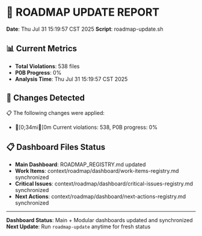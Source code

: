 # 🔄 ROADMAP UPDATE REPORT
**Date**: Thu Jul 31 15:19:57 CST 2025
**Script**: roadmap-update.sh

## 📊 Current Metrics
- **Total Violations**: 538 files
- **P0B Progress**: 0%
- **Analysis Time**: Thu Jul 31 15:19:57 CST 2025

## 🔄 Changes Detected
📋 The following changes were applied:
- [0;34mℹ[0m Current violations: 538, P0B progress: 0%

## 📋 Dashboard Files Status
- **Main Dashboard**: ROADMAP_REGISTRY.md updated
- **Work Items**: context/roadmap/dashboard/work-items-registry.md synchronized
- **Critical Issues**: context/roadmap/dashboard/critical-issues-registry.md synchronized  
- **Next Actions**: context/roadmap/dashboard/next-actions-registry.md synchronized

---
**Dashboard Status**: Main + Modular dashboards updated and synchronized
**Next Update**: Run `roadmap-update` anytime for fresh status

